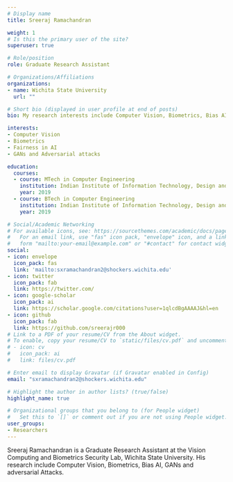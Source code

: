 ```yaml
---
# Display name
title: Sreeraj Ramachandran

weight: 1
# Is this the primary user of the site?
superuser: true

# Role/position
role: Graduate Research Assistant

# Organizations/Affiliations
organizations:
- name: Wichita State University
  url: ""

# Short bio (displayed in user profile at end of posts)
bio: My research interests include Computer Vision, Biometrics, Bias AI, GANs and adversarial Attacks

interests:
- Computer Vision
- Biometrics
- Fairness in AI
- GANs and Adversarial attacks

education:
  courses:
  - course: MTech in Computer Engineering
    institution: Indian Institute of Information Technology, Design and Manufacturing, Kancheepuram
    year: 2019
  - course: BTech in Computer Engineering
    institution: Indian Institute of Information Technology, Design and Manufacturing, Kancheepuram
    year: 2019

# Social/Academic Networking
# For available icons, see: https://sourcethemes.com/academic/docs/page-builder/#icons
#   For an email link, use "fas" icon pack, "envelope" icon, and a link in the
#   form "mailto:your-email@example.com" or "#contact" for contact widget.
social:
- icon: envelope
  icon_pack: fas
  link: 'mailto:sxramachandran2@shockers.wichita.edu'
- icon: twitter
  icon_pack: fab
  link: https://twitter.com/
- icon: google-scholar
  icon_pack: ai
  link: https://scholar.google.com/citations?user=1qlcdBgAAAAJ&hl=en
- icon: github
  icon_pack: fab
  link: https://github.com/sreerajr000
# Link to a PDF of your resume/CV from the About widget.
# To enable, copy your resume/CV to `static/files/cv.pdf` and uncomment the lines below.
# - icon: cv
#   icon_pack: ai
#   link: files/cv.pdf

# Enter email to display Gravatar (if Gravatar enabled in Config)
email: "sxramachandran2@shockers.wichita.edu"

# Highlight the author in author lists? (true/false)
highlight_name: true

# Organizational groups that you belong to (for People widget)
#   Set this to `[]` or comment out if you are not using People widget.
user_groups:
- Researchers
---
```


Sreeraj Ramachandran is a Graduate Research Assistant at the Vision Computing and Biometrics Security Lab, Wichita State University. His research include Computer Vision, Biometrics, Bias AI, GANs and adversarial Attacks.